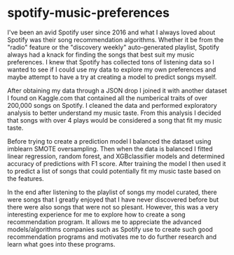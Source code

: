# spotify-music-preferences

I've been an avid Spotify user since 2016 and what I always loved about Spotify was their song recommendation algorithms. Whether it be from the "radio" feature or the "discovery weekly" auto-generated playlist, Spotify always had a knack for finding the songs that best suit my music preferences. I knew that Spotify has collected tons of listening data so I wanted to see if I could use my data to explore my own preferences and maybe attempt to have a try at creating a model to predict songs myself.

After obtaining my data through a JSON drop I joined it with another dataset I found on Kaggle.com that contained all the numberical traits of over 200,000 songs on Spotify. I cleaned the data and performed exploratory analysis to better understand my music taste. From this analysis I decided that songs with over 4 plays would be considered a song that fit my music taste.

Before trying to create a prediction model I balanced the dataset using imblearn SMOTE oversampling. Then when the data is balanced I fitted linear regression, random forest, and XGBclassifier models and determined accuracy of predictions with F1 score. After training the model I then used it to predict a list of songs that could potentially fit my music taste based on the features.  

In the end after listening to the playlist of songs my model curated, there were songs that I greatly enjoyed that I have never discovered before but there were also songs that were not so plesant. However, this was a very interesting experience for me to explore how to create a song recommendation program. It allows me to appreciate the advanced models/algorithms companies such as Spotify use to create such good recommendation programs and motivates me to do further research and learn what goes into these programs.

